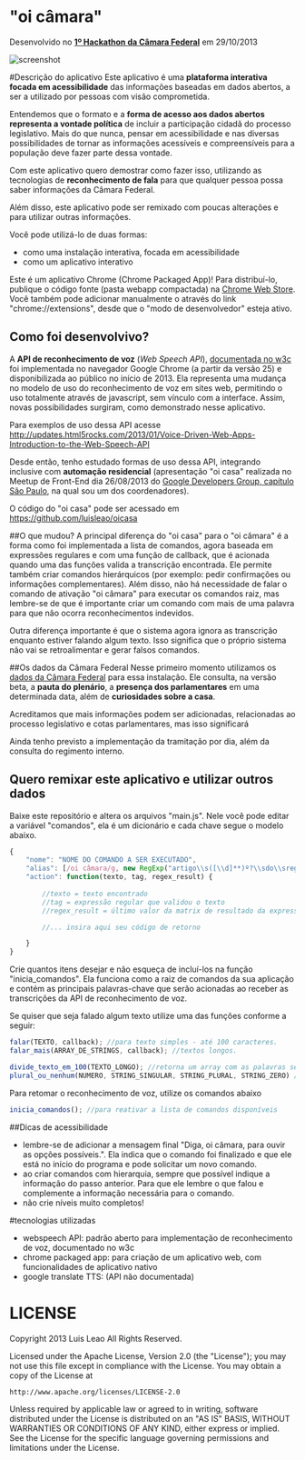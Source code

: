 "oi câmara"
===========

Desenvolvido no [**1º Hackathon da Câmara Federal**](http://www2.camara.leg.br/responsabilidade-social/edulegislativa/hackathon/hackathon-maratona-hacker) em 29/10/2013

![screenshot](https://raw.github.com/luisleao/oicamara/master/docs/screen_0.png)


#Descrição do aplicativo
Este aplicativo é uma **plataforma interativa focada em acessibilidade** das informações baseadas em dados abertos, a ser a utilizado por pessoas com visão comprometida.

Entendemos que o formato e a **forma de acesso aos dados abertos representa a vontade política** de incluir a participação cidadã do processo legislativo. Mais do que nunca, pensar em acessibilidade e nas diversas possibilidades de tornar as informações acessíveis e compreensíveis para a população deve fazer parte dessa vontade.

Com este aplicativo quero demostrar como fazer isso, utilizando as tecnologias de **reconhecimento de fala** para que qualquer pessoa possa saber informações da Câmara Federal.

Além disso, este aplicativo pode ser remixado com poucas alterações e para utilizar outras informações.


Você pode utilizá-lo de duas formas:
- como uma instalação interativa, focada em acessibilidade
- como um aplicativo interativo

Este é um aplicativo Chrome (Chrome Packaged App)!
Para distribuí-lo, publique o código fonte (pasta webapp compactada) na [Chrome Web Store](https://chrome.google.com/webstore/developer/dashboard). Você também pode adicionar manualmente o através do link "chrome://extensions", desde que o "modo de desenvolvedor" esteja ativo.


Como foi desenvolvivo?
----------------------

A **API de reconhecimento de voz** (*Web Speech API*), [documentada no w3c](https://dvcs.w3.org/hg/speech-api/raw-file/tip/speechapi.html) foi implementada no navegador Google Chrome (a partir da versão 25) e disponibilizada ao público no início de 2013. Ela representa uma mudança no modelo de uso do reconhecimento de voz em sites web, permitindo o uso totalmente através de javascript, sem vínculo com a interface. Assim, novas possibilidades surgiram, como demonstrado nesse aplicativo.

Para exemplos de uso dessa API acesse http://updates.html5rocks.com/2013/01/Voice-Driven-Web-Apps-Introduction-to-the-Web-Speech-API

Desde então, tenho estudado formas de uso dessa API, integrando inclusive com **automação residencial** (apresentação "oi casa" realizada no Meetup de Front-End dia 26/08/2013 do [Google Developers Group, capítulo São Paulo](https://developers.google.com/groups/chapter/102774871279745079139/), na qual sou um dos coordenadores).

O código do "oi casa" pode ser acessado em https://github.com/luisleao/oicasa


##O que mudou?
A principal diferença do "oi casa" para o "oi câmara" é a forma como foi implementada a lista de comandos, agora baseada em expressões regulares e com uma função de callback, que é acionada quando uma das funções valida a transcrição encontrada. Ele permite também criar comandos hierárquicos (por exemplo: pedir confirmações ou informações complementares). Além disso, não há necessidade de falar o comando de ativação "oi câmara" para executar os comandos raiz, mas lembre-se de que é importante criar um comando com mais de uma palavra para que não ocorra reconhecimentos indevidos. 

Outra diferença importante é que o sistema agora ignora as transcrição enquanto estiver falando algum texto. Isso significa que o próprio sistema não vai se retroalimentar e gerar falsos comandos.


##Os dados da Câmara Federal
Nesse primeiro momento utilizamos os [dados da Câmara Federal](http://www2.camara.leg.br/transparencia/dados-abertos) para essa instalação.
Ele consulta, na versão beta, a **pauta do plenário**, a **presença dos parlamentares** em uma determinada data, além de **curiosidades sobre a casa**.

Acreditamos que mais informações podem ser adicionadas, relacionadas ao processo legislativo e cotas parlamentares, mas isso significará 

Ainda tenho previsto a implementação da tramitação por dia, além da consulta do regimento interno.



Quero remixar este aplicativo e utilizar outros dados
-----------------------------------------------------


Baixe este repositório e altera os arquivos "main.js". Nele você pode editar a variável "comandos", ela é um dicionário e cada chave segue o modelo abaixo.

```javascript
{
	"nome": "NOME DO COMANDO A SER EXECUTADO",
	"alias": [/oi câmara/g, new RegExp("artigo\\s([\\d]**)º?\\sdo\\sregimento")], //expressões regulares
	"action": function(texto, tag, regex_result) {
		
		//texto = texto encontrado
		//tag = expressão regular que validou o texto
		//regex_result = último valor da matrix de resultado da expressão regular (se tiver usado grupos)

		//... insira aqui seu código de retorno

	}
}
```


Crie quantos itens desejar e não esqueça de incluí-los na função "inicia_comandos". Ela funciona como a raiz de comandos da sua aplicação e contém as principais palavras-chave que serão acionadas ao receber as transcrições da API de reconhecimento de voz.

Se quiser que seja falado algum texto utilize uma das funções conforme a seguir:


```javascript
falar(TEXTO, callback); //para texto simples - até 100 caracteres.
falar_mais(ARRAY_DE_STRINGS, callback); //textos longos.

divide_texto_em_100(TEXTO_LONGO); //retorna um array com as palavras separadas em grupos de até 100 caracteres
plural_ou_nenhum(NUMERO, STRING_SINGULAR, STRING_PLURAL, STRING_ZERO) //para escrever textos com variação de número
```

Para retomar o reconhecimento de voz, utilize os comandos abaixo
```javascript
inicia_comandos(); //para reativar a lista de comandos disponíveis

```


##Dicas de acessibilidade
- lembre-se de adicionar a mensagem final "Diga, oi câmara, para ouvir as opções possíveis.". Ela indica que o comando foi finalizado e que ele está no início do programa e pode solicitar um novo comando.
- ao criar comandos com hierarquia, sempre que possível indique a informação do passo anterior. Para que ele lembre o que falou e complemente a informação necessária para o comando.
- não crie níveis muito completos!





#tecnologias utilizadas
- webspeech API: padrão aberto para implementação de reconhecimento de voz, documentado no w3c
- chrome packaged app: para criação de um aplicativo web, com funcionalidades de aplicativo nativo
- google translate TTS: (API não documentada)







LICENSE
=======

Copyright 2013 Luis Leao All Rights Reserved.

Licensed under the Apache License, Version 2.0 (the "License");
you may not use this file except in compliance with the License.
You may obtain a copy of the License at

    http://www.apache.org/licenses/LICENSE-2.0

Unless required by applicable law or agreed to in writing, software
distributed under the License is distributed on an "AS IS" BASIS,
WITHOUT WARRANTIES OR CONDITIONS OF ANY KIND, either express or implied.
See the License for the specific language governing permissions and
limitations under the License.


